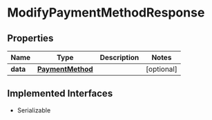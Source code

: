 

# ModifyPaymentMethodResponse


## Properties

| Name | Type | Description | Notes |
|------------ | ------------- | ------------- | -------------|
|**data** | [**PaymentMethod**](PaymentMethod.md) |  |  [optional] |


## Implemented Interfaces

* Serializable


